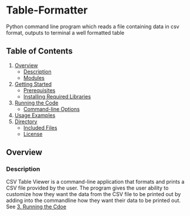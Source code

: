 # Table-Formatter
Python command line program which reads a file containing data in csv format, outputs to terminal a well formatted table

## Table of Contents
1. [Overview](#overview)
   * [Description](#description)
   * [Modules](#modules)
2. [Getting Started](#getting-started)
   * [Prerequisites](#prerequisites)
   * [Installing Required Libraries](#installing-required-libraries)
3. [Running the Code](#running-the-code)
   * [Command-line Options](#command-line-options)
4. [Usage Examples](#usage-examples)
5. [Directory](#directory)
   * [Included Files](included-files)
   * [License](#license)

## Overview
### Description
CSV Table Viewer is a command-line application that formats and prints a CSV file provided by the user. The program gives the user ability to customize how they want the data from the CSV file to be printed out by adding into the commandline how they want their data to be printed out. See [3. Running the Cdoe](#running-the-code)